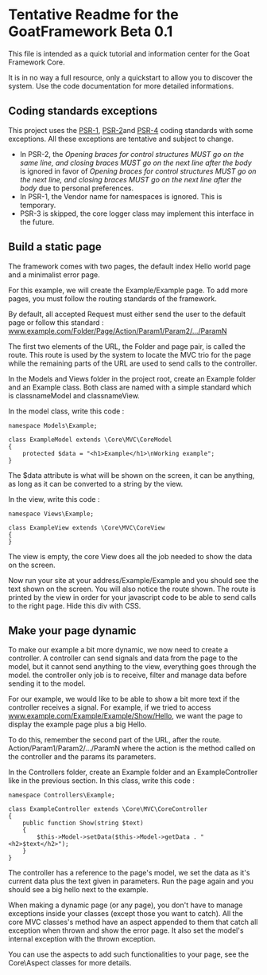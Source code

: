 # Tentative Readme for the GoatFramework Beta 0.1

This file is intended as a quick tutorial and information center for the Goat Framework Core.

It is in no way a full resource, only a quickstart to allow you to discover the system.
Use the code documentation for more detailed informations.

## Coding standards exceptions

This project uses the [PSR-1](http://www.php-fig.org/psr/psr-1/), 
[PSR-2](http://www.php-fig.org/psr/psr-2/)and [PSR-4](http://www.php-fig.org/psr/psr-4/) 
coding standards with some exceptions. All these exceptions are tentative and subject to change.

- In PSR-2, the *Opening braces for control structures MUST go on the same line, 
and closing braces MUST go on the next line after the body* is ignored in favor of 
*Opening braces for control structures MUST go on the next line, and closing braces 
MUST go on the next line after the body* due to personal preferences.
- In PSR-1, the Vendor name for namespaces is ignored. This is temporary.
- PSR-3 is skipped, the core logger class may implement this interface in the future.

## Build a static page

The framework comes with two pages, the default index Hello world page 
and a minimalist error page.

For this example, we will create the Example/Example page. To add more pages, you must 
follow the routing standards of the framework.

By default, all accepted Request must either send the user to the default page or
follow this standard : www.example.com/Folder/Page/Action/Param1/Param2/.../ParamN

The first two elements of the URL, the Folder and page pair, is called the route.
This route is used by the system to locate the MVC trio for the page while the remaining
parts of the URL are used to send calls to the controller. 

In the Models and Views folder in the project root, create an Example folder and 
an Example class. Both class are named with a simple standard which is classnameModel
and classnameView.

In the model class, write this code :

```
namespace Models\Example;

class ExampleModel extends \Core\MVC\CoreModel
{
    protected $data = "<h1>Example</h1>\nWorking example";
}
```

The $data attribute is what will be shown on the screen, it can be anything, as 
long as it can be converted to a string by the view.

In the view, write this code :

```
namespace Views\Example;

class ExampleView extends \Core\MVC\CoreView
{
}
```

The view is empty, the core View does all the job needed to show the data on the screen.

Now run your site at your address/Example/Example and you should see the text shown on the screen.
You will also notice the route shown. The route is printed by the view in order for your
javascript code to be able to send calls to the right page. Hide this div with CSS.

## Make your page dynamic

To make our example a bit more dynamic, we now need to create a controller. A controller
can send signals and data from the page to the model, but it cannot send anything 
to the view, everything goes through the model. the controller only job is to receive, 
filter and manage data before sending it to the model.

For our example, we would like to be able to show a bit more text if the controller 
receives a signal. For example, if we tried to access www.example.com/Example/Example/Show/Hello,
we want the page to display the example page plus a big Hello.

To do this, remember the second part of the URL, after the route. Action/Param1/Param2/.../ParamN
where the action is the method called on the controller and the params its parameters.

In the Controllers folder, create an Example folder and an ExampleController like 
in the previous section. In this class, write this code :

```
namespace Controllers\Example;

class ExampleController extends \Core\MVC\CoreController
{
    public function Show(string $text)
    {
        $this->Model->setData($this->Model->getData . "<h2>$text</h2>");
    }
}
```

The controller has a reference to the page's model, we set the data as it's 
current data plus the text given in parameters. Run the page again and you should
see a big hello next to the example.

When making a dynamic page (or any page), you don't have to manage exceptions inside
your classes (except those you want to catch). All the core MVC classes's method have
an aspect appended to them that catch all exception when thrown and show the error page.
It also set the model's internal exception with the thrown exception.

You can use the aspects to add such functionalities to your page, see the 
Core\Aspect classes for more details.